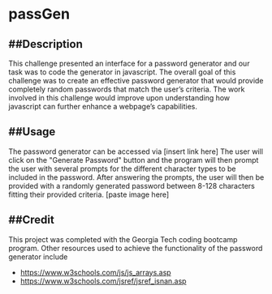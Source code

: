 # passGen

##Description
-------------------------------------------------------------------------------------------------------------------------------------------------------------------------
This challenge presented an interface for a password generator and our task was to code the generator in javascript. The overall goal of this challenge was to create an effective password generator that would provide completely random passwords that match the user’s criteria. The work involved in this challenge would improve upon understanding how javascript can further enhance a webpage’s capabilities.

##Usage 
-------------------------------------------------------------------------------------------------------------------------------------------------------------------------
The password generator can be accessed via [insert link here] The user will click on the "Generate Password" button and the program will then prompt the user with several prompts for the different character types to be included in the password. After answering the prompts, the user will then be provided with a randomly generated password between 8-128 characters fitting their provided criteria. [paste image here]

##Credit 
-------------------------------------------------------------------------------------------------------------------------------------------------------------------------
This project was completed with the Georgia Tech coding bootcamp program. Other resources used to achieve the functionality of the password generator include
* https://www.w3schools.com/js/js_arrays.asp
* https://www.w3schools.com/jsref/jsref_isnan.asp
